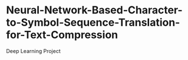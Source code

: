 # Neural-Network-Based-Character-to-Symbol-Sequence-Translation-for-Text-Compression
Deep Learning Project
